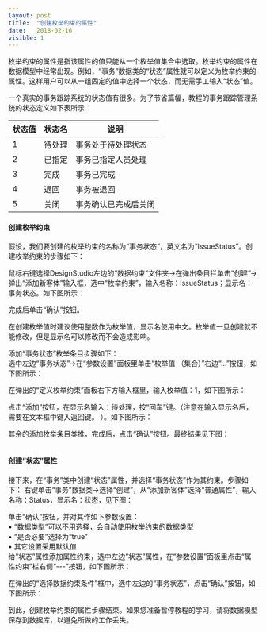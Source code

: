 ```yaml
---
layout: post
title:  "创建枚举约束的属性"
date:   2018-02-16
visible: 1
---
```


枚举约束的属性是指该属性的值只能从一个枚举值集合中选取。枚举约束的属性在数据模型中经常出现。例如，“事务”数据类的“状态”属性就可以定义为枚举约束的属性。这样用户可以从一组固定的值中选择一个状态，而无需手工输入“状态”值。

一个真实的事务跟踪系统的状态值有很多。为了节省篇幅，教程的事务跟踪管理系统的状态定义如下表所示：

| 状态值 | 状态名 | 说明 |
|-------|--------|---------|
| 1 | 待处理 | 事务处于待处理状态 |
| 2 | 已指定 | 事务已指定人员处理 |
| 3 | 完成 | 事务已完成 |
| 4 | 退回 | 事务被退回 |
| 5 | 关闭 | 事务确认已完成后关闭 |

#### 创建枚举约束

假设，我们要创建的枚举约束的名称为“事务状态”，英文名为“IssueStatus”。创建枚举约束的步骤如下：

鼠标右键选择DesignStudio左边的“数据约束”文件夹→在弹出条目拦单击“创建”→弹出“添加新客体”输入框，选中“枚举约束”，输入名称：IssueStatus；显示名：事务状态。如下图所示：

<img src="{{'/assets/img/2018-2-16 创建枚举约束属性.png' | prepend: site.baseurl }}" alt=""><br>
完成后单击“确认”按钮。<br>

在创建枚举值时建议使用整数作为枚举值，显示名使用中文。枚举值一旦创建就不能修改，但是显示名可以修改而不会造成影响。<br>

添加“事务状态”枚举条目步骤如下：<br>
选中左边“事务状态”→在“参数设置”面板里单击“枚举值 （集合）”右边“...”按钮，如下图所示：

<img src="{{'/assets/img/2018-2-16 创建枚举值.png' | prepend: site.baseurl }}" alt=""><br>
在弹出的“定义枚举约束”面板右下方输入框里，输入枚举值：1，如下图所示：

<img src="{{'/assets/img/2018-2-16 添加枚举条目待处理1.png' | prepend: site.baseurl }}" alt=""><br>
点击“添加”按钮，在显示名输入：待处理，按“回车”键。（注意在输入显示名后，需要在文本框中键入返回键。
）。如下图所示：

<img src="{{'/assets/img/2018-2-16 添加枚举条目待处理2.png' | prepend: site.baseurl }}" alt=""><br>
其余的添加枚举条目类推，完成后，点击“确认”按钮。最终结果见下图：

<img src="{{'/assets/img/2018-2-16 添加枚举条目2.png' | prepend: site.baseurl }}" alt=""><br>

#### 创建“状态”属性

接下来，在“事务”类中创建“状态”属性，并选择“事务状态”作为其约束。步骤如下：
右键单击“事务”数据类→选择“创建”，从“添加新客体”选择“普通属性”，输入名称：Status，显示名：状态，见下图：

<img src="{{'/assets/img/2018-2-16 创建事务状态属性B.png' | prepend: site.baseurl }}" alt=""><br>
单击“确认”按钮，并对其作如下参数设置：<br>
•	“数据类型”可以不用选择，会自动使用枚举约束的数据类型<br>
•	“是否必要”选择为“true”<br>
•	其它设置采用默认值<br>
给“状态”属性添加属性约束，选中左边“状态”属性，在“参数设置”面板里点击“属性约束”栏右侧“---”按钮，如下图所示：

<img src="{{'/assets/img/2018-2-16 创建事务状态属性约束.png' | prepend: site.baseurl }}" alt=""><br>
在弹出的“选择数据约束条件”框中，选中左边的“事务状态”，点击“确认”按钮，如下图所示：

<img src="{{'/assets/img/2018-2-16 选择事务状态属性约束.png' | prepend: site.baseurl }}" alt=""><br>
到此，创建枚举约束的属性步骤结束。如果您准备暂停教程的学习，请将数据模型保存到数据库，以避免所做的工作丢失。

